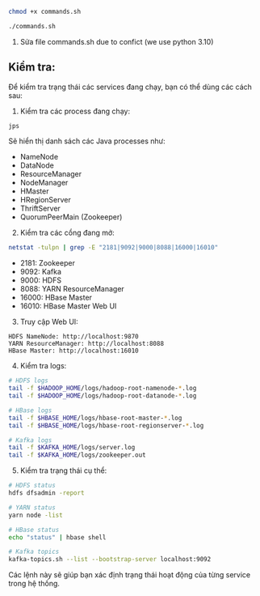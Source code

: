 ```bash
chmod +x commands.sh
```

```bash
./commands.sh
```

1. Sửa file commands.sh due to confict (we use python 3.10)



## Kiểm tra: 
Để kiểm tra trạng thái các services đang chạy, bạn có thể dùng các cách sau:

1. Kiểm tra các process đang chạy:
```bash
jps
```
Sẽ hiển thị danh sách các Java processes như:
- NameNode
- DataNode
- ResourceManager 
- NodeManager
- HMaster
- HRegionServer
- ThriftServer
- QuorumPeerMain (Zookeeper)

2. Kiểm tra các cổng đang mở:
```bash
netstat -tulpn | grep -E "2181|9092|9000|8088|16000|16010"
```
- 2181: Zookeeper
- 9092: Kafka
- 9000: HDFS
- 8088: YARN ResourceManager
- 16000: HBase Master
- 16010: HBase Master Web UI

3. Truy cập Web UI:
```
HDFS NameNode: http://localhost:9870
YARN ResourceManager: http://localhost:8088  
HBase Master: http://localhost:16010
```

4. Kiểm tra logs:
```bash
# HDFS logs
tail -f $HADOOP_HOME/logs/hadoop-root-namenode-*.log
tail -f $HADOOP_HOME/logs/hadoop-root-datanode-*.log

# HBase logs  
tail -f $HBASE_HOME/logs/hbase-root-master-*.log
tail -f $HBASE_HOME/logs/hbase-root-regionserver-*.log

# Kafka logs
tail -f $KAFKA_HOME/logs/server.log
tail -f $KAFKA_HOME/logs/zookeeper.out
```

5. Kiểm tra trạng thái cụ thể:
```bash
# HDFS status
hdfs dfsadmin -report

# YARN status  
yarn node -list

# HBase status
echo "status" | hbase shell

# Kafka topics
kafka-topics.sh --list --bootstrap-server localhost:9092
```

Các lệnh này sẽ giúp bạn xác định trạng thái hoạt động của từng service trong hệ thống.
